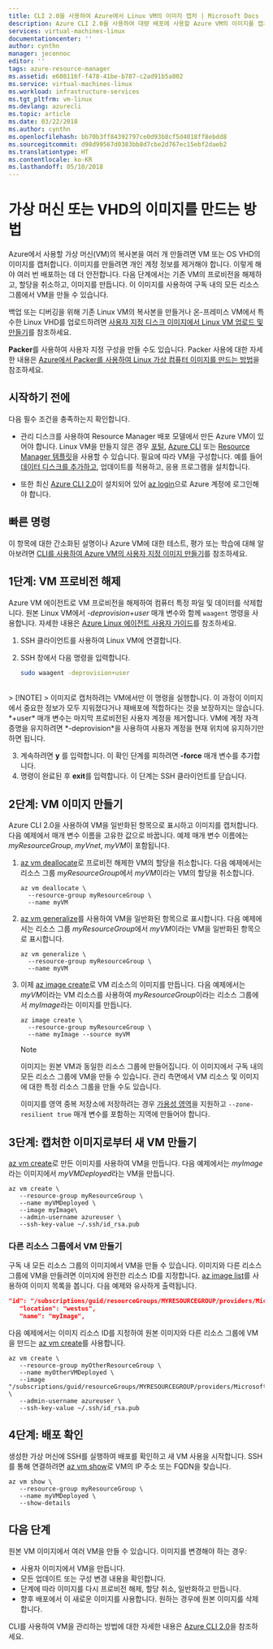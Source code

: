 ```yaml
---
title: CLI 2.0을 사용하여 Azure에서 Linux VM의 이미지 캡처 | Microsoft Docs
description: Azure CLI 2.0을 사용하여 대량 배포에 사용할 Azure VM의 이미지를 캡처합니다.
services: virtual-machines-linux
documentationcenter: ''
author: cynthn
manager: jeconnoc
editor: ''
tags: azure-resource-manager
ms.assetid: e608116f-f478-41be-b787-c2ad91b5a802
ms.service: virtual-machines-linux
ms.workload: infrastructure-services
ms.tgt_pltfrm: vm-linux
ms.devlang: azurecli
ms.topic: article
ms.date: 03/22/2018
ms.author: cynthn
ms.openlocfilehash: bb70b3ff84392797ce0d93b8cf5d4018ff8ebdd8
ms.sourcegitcommit: d98d99567d0383bb8d7cbe2d767ec15ebf2daeb2
ms.translationtype: HT
ms.contentlocale: ko-KR
ms.lasthandoff: 05/10/2018
---
```

# <a name="how-to-create-an-image-of-a-virtual-machine-or-vhd"></a>가상 머신 또는 VHD의 이미지를 만드는 방법

<!-- generalize, image - extended version of the tutorial-->

Azure에서 사용할 가상 머신(VM)의 복사본을 여러 개 만들려면 VM 또는 OS VHD의 이미지를 캡처합니다. 이미지를 만들려면 개인 계정 정보를 제거해야 합니다. 이렇게 해야 여러 번 배포하는 데 더 안전합니다. 다음 단계에서는 기존 VM의 프로비전을 해제하고, 할당을 취소하고, 이미지를 만듭니다. 이 이미지를 사용하여 구독 내의 모든 리소스 그룹에서 VM을 만들 수 있습니다.

백업 또는 디버깅을 위해 기존 Linux VM의 복사본을 만들거나 온-프레미스 VM에서 특수한 Linux VHD를 업로드하려면 [사용자 지정 디스크 이미지에서 Linux VM 업로드 및 만들기](upload-vhd.md)를 참조하세요.  

**Packer**를 사용하여 사용자 지정 구성을 만들 수도 있습니다. Packer 사용에 대한 자세한 내용은 [Azure에서 Packer를 사용하여 Linux 가상 컴퓨터 이미지를 만드는 방법](build-image-with-packer.md)을 참조하세요.


## <a name="before-you-begin"></a>시작하기 전에
다음 필수 조건을 충족하는지 확인합니다.

* 관리 디스크를 사용하여 Resource Manager 배포 모델에서 만든 Azure VM이 있어야 합니다. Linux VM을 만들지 않은 경우 [포털](quick-create-portal.md), [Azure CLI](quick-create-cli.md) 또는 [Resource Manager 템플릿](create-ssh-secured-vm-from-template.md)을 사용할 수 있습니다. 필요에 따라 VM을 구성합니다. 예를 들어 [데이터 디스크를 추가하고](add-disk.md), 업데이트를 적용하고, 응용 프로그램을 설치합니다. 

* 또한 최신 [Azure CLI 2.0](/cli/azure/install-az-cli2)이 설치되어 있어 [az login](/cli/azure/reference-index#az_login)으로 Azure 계정에 로그인해야 합니다.

## <a name="quick-commands"></a>빠른 명령

이 항목에 대한 간소화된 설명이나 Azure VM에 대한 테스트, 평가 또는 학습에 대해 알아보려면 [CLI를 사용하여 Azure VM의 사용자 지정 이미지 만들기](tutorial-custom-images.md)를 참조하세요.


## <a name="step-1-deprovision-the-vm"></a>1단계: VM 프로비전 해제
Azure VM 에이전트로 VM 프로비전을 해제하여 컴퓨터 특정 파일 및 데이터를 삭제합니다. 원본 Linux VM에서 *-deprovision+user* 매개 변수와 함께 `waagent` 명령을 사용합니다. 자세한 내용은 [Azure Linux 에이전트 사용자 가이드](../extensions/agent-linux.md)를 참조하세요.

1. SSH 클라이언트를 사용하여 Linux VM에 연결합니다.
2. SSH 창에서 다음 명령을 입력합니다.
   
    ```bash
    sudo waagent -deprovision+user
    ```
<br>
   > [!NOTE]
   > 이미지로 캡처하려는 VM에서만 이 명령을 실행합니다. 이 과정이 이미지에서 중요한 정보가 모두 지워졌다거나 재배포에 적합하다는 것을 보장하지는 않습니다. *+user* 매개 변수는 마지막 프로비전된 사용자 계정을 제거합니다. VM에 계정 자격 증명을 유지하려면 *-deprovision*을 사용하여 사용자 계정을 현재 위치에 유지하기만 하면 됩니다.
 
3. 계속하려면 **y** 를 입력합니다. 이 확인 단계를 피하려면 **-force** 매개 변수를 추가합니다.
4. 명령이 완료된 후 **exit**를 입력합니다. 이 단계는 SSH 클라이언트를 닫습니다.

## <a name="step-2-create-vm-image"></a>2단계: VM 이미지 만들기
Azure CLI 2.0을 사용하여 VM을 일반화된 항목으로 표시하고 이미지를 캡처합니다. 다음 예제에서 매개 변수 이름을 고유한 값으로 바꿉니다. 예제 매개 변수 이름에는 *myResourceGroup*, *myVnet*, *myVM*이 포함됩니다.

1. [az vm deallocate](/cli//azure/vm#deallocate)로 프로비전 해제한 VM의 할당을 취소합니다. 다음 예제에서는 리소스 그룹 *myResourceGroup*에서 *myVM*이라는 VM의 할당을 취소합니다.
   
    ```azurecli
    az vm deallocate \
      --resource-group myResourceGroup \
      --name myVM
    ```

2. [az vm generalize](/cli//azure/vm#generalize)를 사용하여 VM을 일반화된 항목으로 표시합니다. 다음 예제에서는 리소스 그룹 *myResourceGroup*에서 *myVM*이라는 VM을 일반화된 항목으로 표시합니다.
   
    ```azurecli
    az vm generalize \
      --resource-group myResourceGroup \
      --name myVM
    ```

3. 이제 [az image create](/cli/azure/image#az_image_create)로 VM 리소스의 이미지를 만듭니다. 다음 예제에서는 *myVM*이라는 VM 리소스를 사용하여 *myResourceGroup*이라는 리소스 그룹에서 *myImage*라는 이미지를 만듭니다.
   
    ```azurecli
    az image create \
      --resource-group myResourceGroup \
      --name myImage --source myVM
    ```
   
   > [!NOTE]
   > 이미지는 원본 VM과 동일한 리소스 그룹에 만들어집니다. 이 이미지에서 구독 내의 모든 리소스 그룹에 VM을 만들 수 있습니다. 관리 측면에서 VM 리소스 및 이미지에 대한 특정 리소스 그룹을 만들 수도 있습니다.
   >
   > 이미지를 영역 중복 저장소에 저장하려는 경우 [가용성 영역](../../availability-zones/az-overview.md)을 지원하고 `--zone-resilient true` 매개 변수를 포함하는 지역에 만들어야 합니다.

## <a name="step-3-create-a-vm-from-the-captured-image"></a>3단계: 캡처한 이미지로부터 새 VM 만들기
[az vm create](/cli/azure/vm#az_vm_create)로 만든 이미지를 사용하여 VM을 만듭니다. 다음 예제에서는 *myImage*라는 이미지에서 *myVMDeployed*라는 VM을 만듭니다.

```azurecli
az vm create \
   --resource-group myResourceGroup \
   --name myVMDeployed \
   --image myImage\
   --admin-username azureuser \
   --ssh-key-value ~/.ssh/id_rsa.pub
```

### <a name="creating-the-vm-in-another-resource-group"></a>다른 리소스 그룹에서 VM 만들기 

구독 내 모든 리소스 그룹의 이미지에서 VM을 만들 수 있습니다. 이미지와 다른 리소스 그룹에 VM을 만들려면 이미지에 완전한 리소스 ID를 지정합니다. [az image list](/cli/azure/image#az_image_list)를 사용하여 이미지 목록을 봅니다. 다음 예제와 유사하게 출력됩니다.

```json
"id": "/subscriptions/guid/resourceGroups/MYRESOURCEGROUP/providers/Microsoft.Compute/images/myImage",
   "location": "westus",
   "name": "myImage",
```

다음 예제에서는 이미지 리소스 ID를 지정하여 원본 이미지와 다른 리소스 그룹에 VM을 만드는 [az vm create](/cli/azure/vm#az_vm_create)를 사용합니다.

```azurecli
az vm create \
   --resource-group myOtherResourceGroup \
   --name myOtherVMDeployed \
   --image "/subscriptions/guid/resourceGroups/MYRESOURCEGROUP/providers/Microsoft.Compute/images/myImage" \
   --admin-username azureuser \
   --ssh-key-value ~/.ssh/id_rsa.pub
```


## <a name="step-4-verify-the-deployment"></a>4단계: 배포 확인

생성한 가상 머신에 SSH를 실행하여 배포를 확인하고 새 VM 사용을 시작합니다. SSH를 통해 연결하려면 [az vm show](/cli/azure/vm#az_vm_show)로 VM의 IP 주소 또는 FQDN을 찾습니다.

```azurecli
az vm show \
   --resource-group myResourceGroup \
   --name myVMDeployed \
   --show-details
```

## <a name="next-steps"></a>다음 단계
원본 VM 이미지에서 여러 VM을 만들 수 있습니다. 이미지를 변경해야 하는 경우: 

- 사용자 이미지에서 VM을 만듭니다.
- 모든 업데이트 또는 구성 변경 내용을 확인합니다.
- 단계에 따라 이미지를 다시 프로비전 해제, 할당 취소, 일반화하고 만듭니다.
- 향후 배포에서 이 새로운 이미지를 사용합니다. 원하는 경우에 원본 이미지를 삭제합니다.

CLI를 사용하여 VM을 관리하는 방법에 대한 자세한 내용은 [Azure CLI 2.0](/cli/azure)을 참조하세요.
